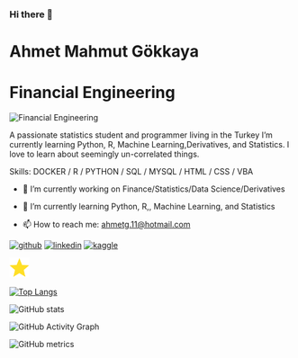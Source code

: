 ### Hi there 👋

# Ahmet Mahmut Gökkaya

# Financial Engineering

![Financial Engineering](https://rare-gallery.com/resol/1600x900/573486-the-matrix-code.jpg)

A passionate statistics student and programmer living in the Turkey
I’m currently learning Python, R, Machine Learning,Derivatives, and Statistics. I love to learn about seemingly un-correlated things.

Skills: DOCKER / R / PYTHON / SQL / MYSQL  / HTML / CSS / VBA 

- 🔭 I’m currently working on Finance/Statistics/Data Science/Derivatives 

- 🌱 I’m currently learning Python, R,, Machine Learning, and Statistics 

- 📫 How to reach me: ahmetg.11@hotmail.com 


[<img src='https://cdn.jsdelivr.net/npm/simple-icons@3.0.1/icons/github.svg' alt='github' height='40'>](https://github.com/gokkayahmet)  [<img src='[https://cdn.jsdelivr.net/npm/simple-icons@3.0.1/icons/linkedin.svg]([https://www.pngfind.com/pngs/m/36-369191_blue-linkedin-linkedin-logo-linkedin-icon-webflow-icon.png](https://cdn.jsdelivr.net/npm/simple-icons@3.0.1/icons/linkedin.svg))' alt='linkedin' height='40'>](https://www.linkedin.com/in/https://www.linkedin.com/in/gokkayahmet//)  [<img src='https://cdn.jsdelivr.net/npm/simple-icons@3.0.1/icons/kaggle.svg' alt='kaggle' height='40'>](https://www.kaggle.com/ahmetgokkaya)  

<a href='https://stars.github.com/'><img src='https://raw.githubusercontent.com/acervenky/animated-github-badges/master/assets/starbadge.gif' width='35' height='35'></a> 

[![Top Langs](https://github-readme-stats.vercel.app/api/top-langs/?username=gokkayahmet)](https://github.com/anuraghazra/github-readme-stats)

![GitHub stats](https://github-readme-stats.vercel.app/api?username=gokkayahmet&show_icons=true)  

![GitHub Activity Graph](https://activity-graph.herokuapp.com/graph?username=gokkayahmet)  

![GitHub metrics](https://metrics.lecoq.io/gokkayahmet)  

